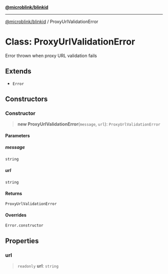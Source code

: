 [**@microblink/blinkid**](../README.md)

***

[@microblink/blinkid](../README.md) / ProxyUrlValidationError

# Class: ProxyUrlValidationError

Error thrown when proxy URL validation fails

## Extends

- `Error`

## Constructors

### Constructor

> **new ProxyUrlValidationError**(`message`, `url`): `ProxyUrlValidationError`

#### Parameters

##### message

`string`

##### url

`string`

#### Returns

`ProxyUrlValidationError`

#### Overrides

`Error.constructor`

## Properties

### url

> `readonly` **url**: `string`
